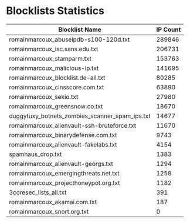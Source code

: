 # Blocklists Statistics
| Blocklist Name | IP Count |
|----|----|
| romainmarcoux_abuseipdb-s100-120d.txt | 289846 |
| romainmarcoux_isc.sans.edu.txt | 206731 |
| romainmarcoux_stamparm.txt | 153763 |
| romainmarcoux_malicious-ip.txt | 141695 |
| romainmarcoux_blocklist.de-all.txt | 80285 |
| romainmarcoux_cinsscore.com.txt | 63890 |
| romainmarcoux_sekio.txt | 27980 |
| romainmarcoux_greensnow.co.txt | 18670 |
| duggytuxy_botnets_zombies_scanner_spam_ips.txt | 14677 |
| romainmarcoux_alienvault-ssh-bruteforce.txt | 11670 |
| romainmarcoux_binarydefense.com.txt | 9743 |
| romainmarcoux_alienvault-fakelabs.txt | 4154 |
| spamhaus_drop.txt | 1383 |
| romainmarcoux_alienvault-georgs.txt | 1294 |
| romainmarcoux_emergingthreats.net.txt | 1258 |
| romainmarcoux_projecthoneypot.org.txt | 1182 |
| 3coresec_lists_all.txt | 391 |
| romainmarcoux_akamai.com.txt | 187 |
| romainmarcoux_snort.org.txt | 0 |
